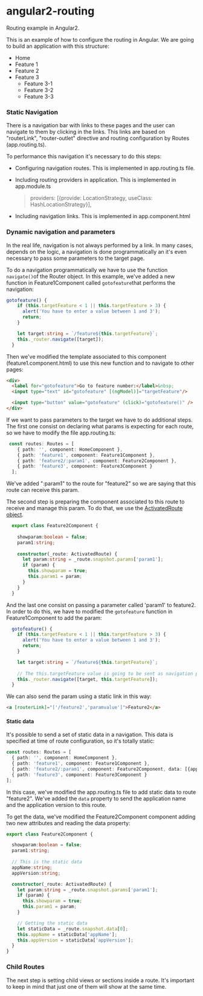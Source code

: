 # angular2-routing
Routing example in Angular2. 

This is an example of how to configure the routing in Angular. We are going to build an application with this
structure:

* Home
* Feature 1
* Feature 2
* Feature 3
  * Feature 3-1
  * Feature 3-2
  * Feature 3-3


### Static Navigation

There is a navigation bar with links to these pages and the user can navigate to them by clicking in the links.
This links are based on "routerLink", "router-outlet" directive and routing configuration by Routes (app.routing.ts).

To performance this navigation it's necessary to do this steps:

* Configuring navigation routes.
  This is implemented in app.routing.ts file. 
  
* Including routing providers in application.
  This is implemented in app.module.ts
  
  > providers: [{provide: LocationStrategy, useClass: HashLocationStrategy}],
  
* Including navigation links.
  This is implemented in app.component.html


### Dynamic navigation and parameters
In the real life, navigation is not always performed by a link. In many cases, depends on the logic, a navigation is done programmatically an it's even necessary to pass some parameters to the target page.

To do a navigation programmatically we have to use the function ```navigate()```of the Router object. In this example, we've added a new function in Feature1Component called ```gotofeature```that performs the navigation:

```typescript
gotofeature() {
    if (this.targetFeature < 1 || this.targetFeature > 3) {
      alert('You have to enter a value between 1 and 3');
      return;
    }

    let target:string = `/feature${this.targetFeature}`;
    this._router.navigate([target]);
  }
```

Then we've modified the template associated to this component (feature1.component.html) to use this new function and to navigate to other pages:

```html
<div>
  <label for="gotofeature">Go to feature number:</label>&nbsp;
  <input type="text" id="gotofeature" [(ngModel)]="targetFeature"/>

  <input type="button" value="gotofeature" (click)="gotofeature()" />
</div>
```

If we want to pass parameters to the target we have to do additional steps. 
The first one consist on declaring what params is expecting for each route, so we have to modify the file app.routing.ts:

```typescript
 const routes: Routes = [
    { path: '', component: HomeComponent },
    { path: 'feature1', component: Feature1Component },
    { path: 'feature2/:param1', component: Feature2Component },
    { path: 'feature3', component: Feature3Component }
  ];
```

We've added ":param1" to the route for "feature2" so we are saying that this route can
receive this param.

The second step is preparing the component associated to this route to receive and manage this param. To do that, we use the [ActivatedRoute object](https://angular.io/docs/ts/latest/api/router/index/ActivatedRoute-interface.html#!#snapshot-anchor).

```typescript
  export class Feature2Component {
  
    showparam:boolean = false;
    param1:string;
  
    constructor(_route: ActivatedRoute) {
      let param:string = _route.snapshot.params['param1'];
      if (param) {
        this.showparam = true;
        this.param1 = param;
      }
    }
  }
```

And the last one consist on passing a parameter called 'param1' to feature2. In order to do this, we have to modified the  ```gotofeature``` function in Feature1Component to add the param:

```typescript
  gotofeature() {
    if (this.targetFeature < 1 || this.targetFeature > 3) {
      alert('You have to enter a value between 1 and 3');
      return;
    }

    let target:string = `/feature${this.targetFeature}`;
    
    // The this.targetFeature value is going to be sent as navigation param
    this._router.navigate([target, this.targetFeature]);
  }
```

We can also send the param using a static link in this way:
```html
<a [routerLink]="['/feature2','paramvalue']">Feature2</a>
```

#### Static data
It's possible to send a set of static data in a navigation. This data is specified at time of route configuration, so it's totally static:

```typescript
const routes: Routes = [
  { path: '', component: HomeComponent },
  { path: 'feature1', component: Feature1Component },
  { path: 'feature2/:param1', component: Feature2Component, data: [{appName: 'angular-routing', appVersion: '1.0.0'}]},
  { path: 'feature3', component: Feature3Component }
];
```

In this case, we've modified the app.routing.ts file to add static data to route "feature2". We've added the ```data``` property to send the application name and the application version to this route. 

To get the data, we've modified the Feature2Component component adding two new attributes and reading the data property:

```typescript
export class Feature2Component {

  showparam:boolean = false;
  param1:string;
  
  // This is the static data
  appName:string;
  appVersion:string;

  constructor(_route: ActivatedRoute) {
    let param:string = _route.snapshot.params['param1'];
    if (param) {
      this.showparam = true;
      this.param1 = param;
    }

    // Getting the static data
    let staticData = _route.snapshot.data[0];
    this.appName = staticData['appName'];
    this.appVersion = staticData['appVersion'];
  }
}
```

### Child Routes
The next step is setting child views or sections inside a route. It's important to keep in mind that just one of them 
will show at the same time. 
